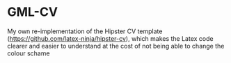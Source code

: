 # GML-CV
My own re-implementation of the Hipster CV template (https://github.com/latex-ninja/hipster-cv), which makes the Latex code clearer and easier to understand at the cost of not being able to change the colour schame
